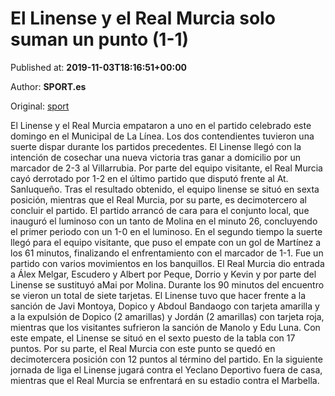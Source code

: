 
# El Linense y el Real Murcia solo suman un punto (1-1)

Published at: **2019-11-03T18:16:51+00:00**

Author: **SPORT.es**

Original: [sport](https://www.sport.es/es/noticias/segunda-division-b/el-linense-y-el-real-murcia-solo-suman-un-punto-1-1-7712949)

El Linense y el Real Murcia empataron a uno en el partido celebrado este domingo en el Municipal de La Línea. Los dos contendientes tuvieron una suerte dispar durante los partidos precedentes. El Linense llegó con la intención de cosechar una nueva victoria tras ganar a domicilio por un marcador de 2-3 al Villarrubia. Por parte del equipo visitante, el Real Murcia cayó derrotado por 1-2 en el último partido que disputó frente al At. Sanluqueño. Tras el resultado obtenido, el equipo linense se situó en sexta posición, mientras que el Real Murcia, por su parte, es decimotercero al concluir el partido.
El partido arrancó de cara para el conjunto local, que inauguró el luminoso con un tanto de Molina en el minuto 26, concluyendo el primer periodo con un 1-0 en el luminoso.
En el segundo tiempo la suerte llegó para el equipo visitante, que puso el empate con un gol de Martínez a los 61 minutos, finalizando el enfrentamiento con el marcador de 1-1.
Fue un partido con varios movimientos en los banquillos. El Real Murcia dio entrada a Álex Melgar, Escudero y Albert por Peque, Dorrio y Kevin y por parte del Linense se sustituyó aMai por Molina.
Durante los 90 minutos del encuentro se vieron un total de siete tarjetas. El Linense tuvo que hacer frente a la sanción de Javi Montoya, Dopico y Abdoul Bandaogo con tarjeta amarilla y a la expulsión de Dopico (2 amarillas) y Jordán (2 amarillas) con tarjeta roja, mientras que los visitantes sufrieron la sanción de Manolo y Edu Luna.
Con este empate, el Linense se situó en el sexto puesto de la tabla con 17 puntos. Por su parte, el Real Murcia con este punto se quedó en decimotercera posición con 12 puntos al término del partido.
En la siguiente jornada de liga el Linense jugará contra el Yeclano Deportivo fuera de casa, mientras que el Real Murcia se enfrentará en su estadio contra el Marbella.

